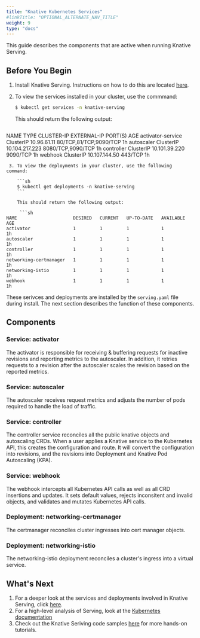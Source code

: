 ```yaml
---
title: "Knative Kubernetes Services"
#linkTitle: "OPTIONAL_ALTERNATE_NAV_TITLE"
weight: 9
type: "docs"
---
```


This guide describes the components that are active when running Knative Serving.

## Before You Begin

1. Install Knative Serving. Instructions on how to do this are located 
   [here](https://knative.dev/docs/install/knative-custom-install/).
2. To view the services installed in your cluster, use the commmand:

   ```sh
   $ kubectl get services -n knative-serving
   ```

   This should return the following output:

   ```sh
NAME                TYPE        CLUSTER-IP       EXTERNAL-IP   PORT(S)                  AGE
activator-service   ClusterIP   10.96.61.11      <none>        80/TCP,81/TCP,9090/TCP   1h
autoscaler          ClusterIP   10.104.217.223   <none>        8080/TCP,9090/TCP        1h
controller          ClusterIP   10.101.39.220    <none>        9090/TCP                 1h
webhook             ClusterIP   10.107.144.50    <none>        443/TCP                  1h
```
 3. To view the deployments in your cluster, use the following command:

    ```sh
    $ kubectl get deployments -n knative-serving
    ```

    This should return the following output:

     ```sh
NAME                     DESIRED   CURRENT   UP-TO-DATE   AVAILABLE   AGE
activator                1         1         1            1           1h
autoscaler               1         1         1            1           1h
controller               1         1         1            1           1h
networking-certmanager   1         1         1            1           1h
networking-istio         1         1         1            1           1h
webhook                  1         1         1            1           1h
```

These serivces and deployments are installed by the `serving.yaml` file during install. The next section describes the function of these components.

## Components

### Service: activator

The activator is responsible for receiving & buffering requests for inactive revisions and reporting metrics to the autoscaler. In addition, it retries requests to a revision after the autoscaler scales the revision based on the reported metrics.

### Service: autoscaler

The autoscaler receives request metrics and adjusts the number of pods required to handle the load of traffic.

### Service: controller

The controller service reconciles all the public knative objects and autoscaling
CRDs. When a user applies a Knative service to the Kubernetes API, this creates
the configuration and route. It will convert the configuration into revisions, and the revisions into Deployment and Knative Pod Autoscaling (KPA).

### Service: webhook

The webhook intercepts all Kubernetes API calls as well as all CRD insertions and updates.
It sets default values, rejects inconsitent and invalid objects, and validates and mutates Kubernetes API calls.

### Deployment: networking-certmanager

The certmanager reconciles cluster ingresses into cert manager objects.

### Deployment: networking-istio

The networking-istio deployment reconciles a cluster's ingress into a virtual service.

## What's Next

1. For a deeper look at the services and deployments involved in Knative Serving, click [here](https://github.com/knative/serving/blob/master/docs/spec/overview.md#service).
2. For a high-level analysis of Serving, look at the [Kubernetes documentation](https://Kubernetes.io/docs/concepts/services-networking/service/)
3. Check out the Knative Seriving code samples [here](https://knative.dev/docs/serving/samples/) for more hands-on tutorials.

